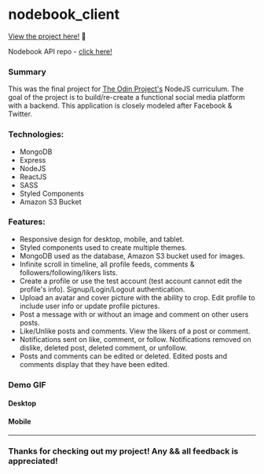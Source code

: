 # nodebook_client

<p><a href="https://kfig21.github.io/nodebook_client/" target="_blank" rel="noopener noreferrer">View the project here!</a> 👀</p>

<p>Nodebook API repo - <a href="https://github.com/KFig21/nodebook_api" target="_blank" rel="noopener noreferrer">click here!</a></p>


<h3>Summary</h3>
<p>This was the final project for <a href="https://www.theodinproject.com/paths/full-stack-javascript/courses/nodejs/lessons/odin-book" target="_blank" rel="noopener noreferrer">The Odin Project's</a> NodeJS curriculum. The goal of the project is to build/re-create a functional social media platform with a backend. This application is closely modeled after Facebook & Twitter.</p>

 <h3>Technologies:</h3>
  <ul>
  <li>MongoDB</li>
  <li>Express</li>
  <li>NodeJS</li>
  <li>ReactJS</li>
  <li>SASS</li>
  <li>Styled Components</li>
  <li>Amazon S3 Bucket</li> 
 </ul>

 <h3>Features:</h3>
 <ul>
  <li>Responsive design for desktop, mobile, and tablet.</li>
  <li>Styled components used to create multiple themes.</li>
  <li>MongoDB used as the database, Amazon S3 bucket used for images.</li>
  <li>Infinite scroll in timeline, all profile feeds, comments & followers/following/likers lists.</li>
  <li>Create a profile or use the test account (test account cannot edit the profile's info). Signup/Login/Logout authentication.</li>
  <li>Upload an avatar and cover picture with the ability to crop. Edit profile to include user info or update profile pictures.</li>
  <li>Post a message with or without an image and comment on other users posts.</li>
  <li>Like/Unlike posts and comments. View the likers of a post or comment.</li>
  <li>Notifications sent on like, comment, or follow. Notifications removed on dislike, deleted post, deleted comment, or unfollow.</li>
  <li>Posts and comments can be edited or deleted. Edited posts and comments display that they have been edited.</li>
 </ul>
 
<h3>Demo GIF</h3>

<h4>Desktop</h4>

<!-- ![](demo.gif) -->

<h4>Mobile</h4>

<!-- <img src="demoMobile.gif" width="250"/> -->

---

<h3>Thanks for checking out my project! Any && all feedback is appreciated!</h3>
